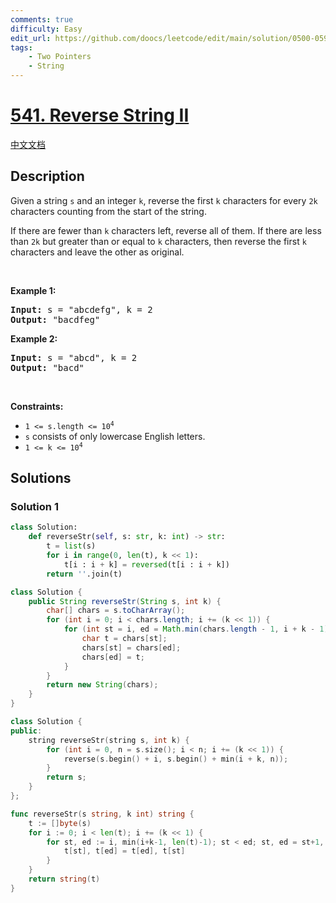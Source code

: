 ```yaml
---
comments: true
difficulty: Easy
edit_url: https://github.com/doocs/leetcode/edit/main/solution/0500-0599/0541.Reverse%20String%20II/README_EN.md
tags:
    - Two Pointers
    - String
---
```


# [541. Reverse String II](https://leetcode.com/problems/reverse-string-ii)

[中文文档](/solution/0500-0599/0541.Reverse%20String%20II/README.md)

## Description

<p>Given a string <code>s</code> and an integer <code>k</code>, reverse the first <code>k</code> characters for every <code>2k</code> characters counting from the start of the string.</p>

<p>If there are fewer than <code>k</code> characters left, reverse all of them. If there are less than <code>2k</code> but greater than or equal to <code>k</code> characters, then reverse the first <code>k</code> characters and leave the other as original.</p>

<p>&nbsp;</p>
<p><strong class="example">Example 1:</strong></p>
<pre><strong>Input:</strong> s = "abcdefg", k = 2
<strong>Output:</strong> "bacdfeg"
</pre><p><strong class="example">Example 2:</strong></p>
<pre><strong>Input:</strong> s = "abcd", k = 2
<strong>Output:</strong> "bacd"
</pre>
<p>&nbsp;</p>
<p><strong>Constraints:</strong></p>

<ul>
	<li><code>1 &lt;= s.length &lt;= 10<sup>4</sup></code></li>
	<li><code>s</code> consists of only lowercase English letters.</li>
	<li><code>1 &lt;= k &lt;= 10<sup>4</sup></code></li>
</ul>

## Solutions

### Solution 1

<!-- tabs:start -->

```python
class Solution:
    def reverseStr(self, s: str, k: int) -> str:
        t = list(s)
        for i in range(0, len(t), k << 1):
            t[i : i + k] = reversed(t[i : i + k])
        return ''.join(t)
```

```java
class Solution {
    public String reverseStr(String s, int k) {
        char[] chars = s.toCharArray();
        for (int i = 0; i < chars.length; i += (k << 1)) {
            for (int st = i, ed = Math.min(chars.length - 1, i + k - 1); st < ed; ++st, --ed) {
                char t = chars[st];
                chars[st] = chars[ed];
                chars[ed] = t;
            }
        }
        return new String(chars);
    }
}
```

```cpp
class Solution {
public:
    string reverseStr(string s, int k) {
        for (int i = 0, n = s.size(); i < n; i += (k << 1)) {
            reverse(s.begin() + i, s.begin() + min(i + k, n));
        }
        return s;
    }
};
```

```go
func reverseStr(s string, k int) string {
	t := []byte(s)
	for i := 0; i < len(t); i += (k << 1) {
		for st, ed := i, min(i+k-1, len(t)-1); st < ed; st, ed = st+1, ed-1 {
			t[st], t[ed] = t[ed], t[st]
		}
	}
	return string(t)
}
```

<!-- tabs:end -->

<!-- end -->

